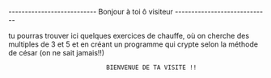 ---------------------------     Bonjour à toi ô visiteur      -----------------------------

  tu pourras trouver ici quelques exercices de chauffe, où on cherche des multiples de 3 et 5  et en créant un programme qui crypte selon la méthode de césar (on ne sait jamais!!)

                               BIENVENUE DE TA VISITE !!    
